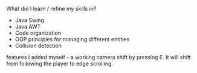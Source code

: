 What did I learn / refine my skills in?

- Java Swing
- Java AWT
- Code organization
- OOP principles for managing different entities
- Collision detection


features I added myself - a working camera shift by pressing E. 
It will shift from following the player to edge scrolling. 
